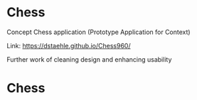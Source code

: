 # Chess
Concept Chess application
(Prototype Application for Context)

Link: https://dstaehle.github.io/Chess960/

Further work of cleaning design and enhancing usability

# Chess

